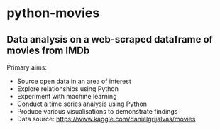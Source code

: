 # python-movies
## Data analysis on a web-scraped dataframe of movies from IMDb
Primary aims:
- Source open data in an area of interest
- Explore relationships using Python
- Experiment with machine learning
- Conduct a time series analysis using Python
- Produce various visualisations to demonstrate findings 
- Data source: https://www.kaggle.com/danielgrijalvas/movies
